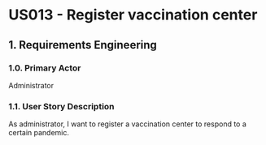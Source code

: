 # US013 - Register vaccination center

## 1. Requirements Engineering

### 1.0. Primary Actor
Administrator

### 1.1. User Story Description
As administrator, I want to register a vaccination center to respond to a certain pandemic.
